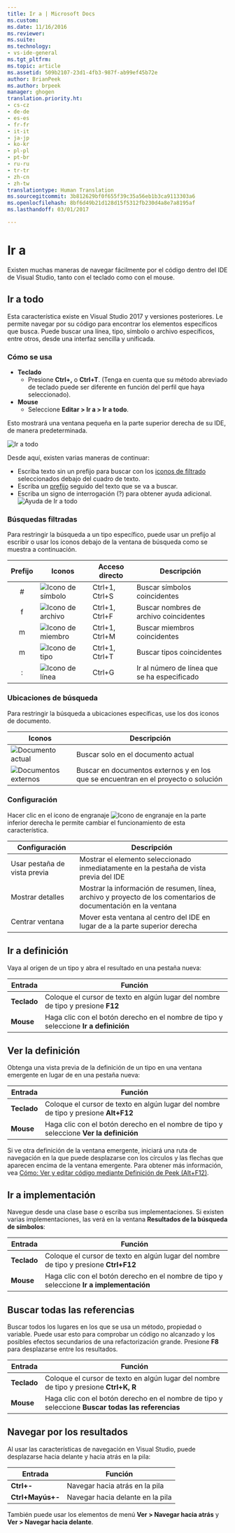 ```yaml
---
title: Ir a | Microsoft Docs
ms.custom: 
ms.date: 11/16/2016
ms.reviewer: 
ms.suite: 
ms.technology:
- vs-ide-general
ms.tgt_pltfrm: 
ms.topic: article
ms.assetid: 509b2107-23d1-4fb3-987f-ab99ef45b72e
author: BrianPeek
ms.author: brpeek
manager: ghogen
translation.priority.ht:
- cs-cz
- de-de
- es-es
- fr-fr
- it-it
- ja-jp
- ko-kr
- pl-pl
- pt-br
- ru-ru
- tr-tr
- zh-cn
- zh-tw
translationtype: Human Translation
ms.sourcegitcommit: 3b812629bf0f655f39c35a56eb1b3ca9113303a6
ms.openlocfilehash: 8bf6d49b21d128d15f5312fb230d4a8e7a8195af
ms.lasthandoff: 03/01/2017

---
```


# <a name="go-to"></a>Ir a
Existen muchas maneras de navegar fácilmente por el código dentro del IDE de Visual Studio, tanto con el teclado como con el mouse.

<!-- VERSIONLESS -->
## <a name="go-to-all"></a>Ir a todo
Esta característica existe en Visual Studio 2017 y versiones posteriores.  Le permite navegar por su código para encontrar los elementos específicos que busca.  Puede buscar una línea, tipo, símbolo o archivo específicos, entre otros, desde una interfaz sencilla y unificada.

### <a name="how-to-use"></a>Cómo se usa
* **Teclado**
  * Presione **Ctrl+,** o **Ctrl+T**.  (Tenga en cuenta que su método abreviado de teclado puede ser diferente en función del perfil que haya seleccionado).
* **Mouse**
  * Seleccione **Editar > Ir a > Ir a todo**.

Esto mostrará una ventana pequeña en la parte superior derecha de su IDE, de manera predeterminada.

![Ir a todo](~/ide/media/gotoall.png)

Desde aquí, existen varias maneras de continuar:
* Escriba texto sin un prefijo para buscar con los [iconos de filtrado](#filtered-searches) seleccionados debajo del cuadro de texto.
* Escriba un [prefijo](#filtered-searches) seguido del texto que se va a buscar.
* Escriba un signo de interrogación (?) para obtener ayuda adicional.
  ![Ayuda de Ir a todo](~/ide/media/gotoall_help.png)

### <a name="filtered-searches"></a>Búsquedas filtradas
Para restringir la búsqueda a un tipo específico, puede usar un prefijo al escribir o usar los iconos debajo de la ventana de búsqueda como se muestra a continuación.

Prefijo | Iconos | Acceso directo | Descripción
:----: | ---- | -------- | ---
#      | ![Icono de símbolo](~/ide/media/gotoall_symbolicon.png) | Ctrl+1, Ctrl+S | Buscar símbolos coincidentes
f      | ![Icono de archivo](~/ide/media/gotoall_fileicon.png)     | Ctrl+1, Ctrl+F | Buscar nombres de archivo coincidentes
m      | ![Icono de miembro](~/ide/media/gotoall_membericon.png) | Ctrl+1, Ctrl+M | Buscar miembros coincidentes
m      | ![Icono de tipo](~/ide/media/gotoall_typeicon.png)     | Ctrl+1, Ctrl+T | Buscar tipos coincidentes
:      | ![Icono de línea](~/ide/media/gotoall_lineicon.png)     | Ctrl+G         | Ir al número de línea que se ha especificado

### <a name="search-locations"></a>Ubicaciones de búsqueda
Para restringir la búsqueda a ubicaciones específicas, use los dos iconos de documento.

Iconos | Descripción
---- | ---
![Documento actual](~/ide/media/gotoall_currentdocument.png) | Buscar solo en el documento actual
![Documentos externos](~/ide/media/gotoall_external.png) | Buscar en documentos externos y en los que se encuentran en el proyecto o solución

### <a name="settings"></a>Configuración
Hacer clic en el icono de engranaje ![Icono de engranaje](~/ide/media/gotoall_gear.png) en la parte inferior derecha le permite cambiar el funcionamiento de esta característica.

Configuración | Descripción
------- | ---
Usar pestaña de vista previa | Mostrar el elemento seleccionado inmediatamente en la pestaña de vista previa del IDE
Mostrar detalles    | Mostrar la información de resumen, línea, archivo y proyecto de los comentarios de documentación en la ventana
Centrar ventana   | Mover esta ventana al centro del IDE en lugar de a la parte superior derecha
<!-- END VERSIONLESS -->

## <a name="go-to-definition"></a>Ir a definición
Vaya al origen de un tipo y abra el resultado en una pestaña nueva:

Entrada        | Función 
------------ | ---
**Teclado** | Coloque el cursor de texto en algún lugar del nombre de tipo y presione **F12**
**Mouse**    | Haga clic con el botón derecho en el nombre de tipo y seleccione **Ir a definición**

## <a name="peek-definition"></a>Ver la definición
Obtenga una vista previa de la definición de un tipo en una ventana emergente en lugar de en una pestaña nueva:

Entrada        | Función 
------------ | ---
**Teclado** | Coloque el cursor de texto en algún lugar del nombre de tipo y presione **Alt+F12**
**Mouse**    | Haga clic con el botón derecho en el nombre de tipo y seleccione **Ver la definición**

Si ve otra definición de la ventana emergente, iniciará una ruta de navegación en la que puede desplazarse con los círculos y las flechas que aparecen encima de la ventana emergente.  Para obtener más información, vea [Cómo: Ver y editar código mediante Definición de Peek (Alt+F12)](how-to-view-and-edit-code-by-using-peek-definition-alt-plus-f12.md).

## <a name="go-to-implementation"></a>Ir a implementación
Navegue desde una clase base o escriba sus implementaciones.  Si existen varias implementaciones, las verá en la ventana **Resultados de la búsqueda de símbolos**:

Entrada        | Función 
------------ | ---
**Teclado** | Coloque el cursor de texto en algún lugar del nombre de tipo y presione **Ctrl+F12**
**Mouse**    | Haga clic con el botón derecho en el nombre de tipo y seleccione **Ir a implementación**

## <a name="find-all-references"></a>Buscar todas las referencias
Buscar todos los lugares en los que se usa un método, propiedad o variable.  Puede usar esto para comprobar un código no alcanzado y los posibles efectos secundarios de una refactorización grande.  Presione **F8** para desplazarse entre los resultados.

Entrada        | Función 
------------ | ---
**Teclado** | Coloque el cursor de texto en algún lugar del nombre de tipo y presione **Ctrl+K, R**
**Mouse**    | Haga clic con el botón derecho en el nombre de tipo y seleccione **Buscar todas las referencias**

## <a name="navigating-results"></a>Navegar por los resultados
Al usar las características de navegación en Visual Studio, puede desplazarse hacia delante y hacia atrás en la pila:

Entrada        | Función 
------------ | ---
**Ctrl+-**          | Navegar hacia atrás en la pila
**Ctrl+Mayús+-**    | Navegar hacia delante en la pila

También puede usar los elementos de menú **Ver > Navegar hacia atrás** y **Ver > Navegar hacia delante**.
